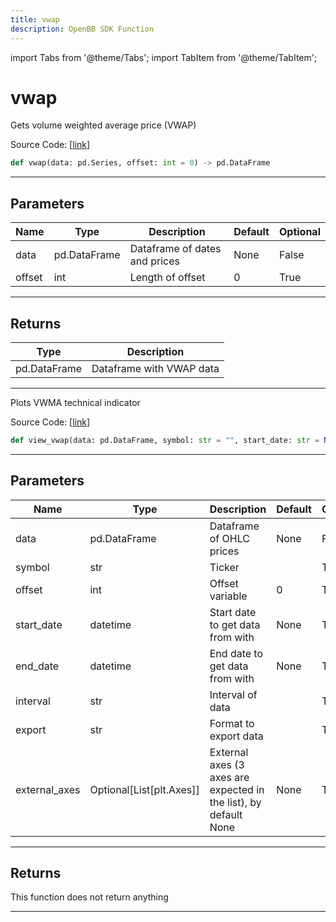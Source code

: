 ```yaml
---
title: vwap
description: OpenBB SDK Function
---
```


import Tabs from '@theme/Tabs';
import TabItem from '@theme/TabItem';

# vwap

<Tabs>
<TabItem value="model" label="Model" default>

Gets volume weighted average price (VWAP)

Source Code: [[link](https://github.com/OpenBB-finance/OpenBBTerminal/tree/main/openbb_terminal/common/technical_analysis/overlap_model.py#L139)]

```python
def vwap(data: pd.Series, offset: int = 0) -> pd.DataFrame
```
---
## Parameters

| Name | Type | Description | Default | Optional |
| ---- | ---- | ----------- | ------- | -------- |
| data | pd.DataFrame | Dataframe of dates and prices | None | False |
| offset | int | Length of offset | 0 | True |

---
## Returns

| Type | Description |
| ---- | ----------- |
| pd.DataFrame | Dataframe with VWAP data |

---


</TabItem>
<TabItem value="view" label="View">

Plots VWMA technical indicator

Source Code: [[link](https://github.com/OpenBB-finance/OpenBBTerminal/tree/main/openbb_terminal/common/technical_analysis/overlap_view.py#L121)]

```python
def view_vwap(data: pd.DataFrame, symbol: str = "", start_date: str = None, end_date: str = None, offset: int = 0, interval: str = "", export: str = "", external_axes: Optional[List[matplotlib.axes._axes.Axes]] = None) -> None
```
---
## Parameters

| Name | Type | Description | Default | Optional |
| ---- | ---- | ----------- | ------- | -------- |
| data | pd.DataFrame | Dataframe of OHLC prices | None | False |
| symbol | str | Ticker |  | True |
| offset | int | Offset variable | 0 | True |
| start_date | datetime | Start date to get data from with | None | True |
| end_date | datetime | End date to get data from with | None | True |
| interval | str | Interval of data |  | True |
| export | str | Format to export data |  | True |
| external_axes | Optional[List[plt.Axes]] | External axes (3 axes are expected in the list), by default None | None | True |

---
## Returns

This function does not return anything

---


</TabItem>
</Tabs>